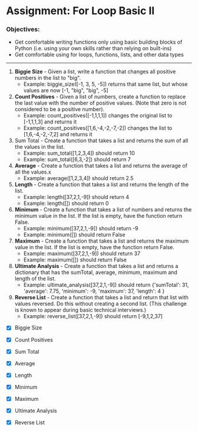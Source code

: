 # Assignment: For Loop Basic II

### Objectives:

- Get comfortable writing functions only using basic building blocks of Python (i.e. using your own skills rather than relying on built-ins)
- Get comfortable using for loops, functions, lists, and other data types
<hr>

1. **Biggie Size** - Given a list, write a function that changes all positive numbers in the list to "big".
    - Example: biggie_size([-1, 3, 5, -5]) returns that same list, but whose values are now [-1, "big", "big", -5]
2. **Count Positives** - Given a list of numbers, create a function to replace the last value with the number of positive values. (Note that zero is not considered to be a positive number).
    - Example: count_positives([-1,1,1,1]) changes the original list to [-1,1,1,3] and returns it
    - Example: count_positives([1,6,-4,-2,-7,-2]) changes the list to [1,6,-4,-2,-7,2] and returns it
3. Sum Total - Create a function that takes a list and returns the sum of all the values in the list.
    - Example: sum_total([1,2,3,4]) should return 10
    - Example: sum_total([6,3,-2]) should return 7
4. **Average** - Create a function that takes a list and returns the average of all the values.x
    - Example: average([1,2,3,4]) should return 2.5
5. **Length** - Create a function that takes a list and returns the length of the list.
    - Example: length([37,2,1,-9]) should return 4
    - Example: length([]) should return 0
6. **Minimum** - Create a function that takes a list of numbers and returns the minimum value in the list. If the list is empty, have the function return False.
    - Example: minimum([37,2,1,-9]) should return -9
    - Example: minimum([]) should return False
7. **Maximum** - Create a function that takes a list and returns the maximum value in the list. If the list is empty, have the function return False.
    - Example: maximum([37,2,1,-9]) should return 37
    - Example: maximum([]) should return False
8. **Ultimate Analysis** - Create a function that takes a list and returns a dictionary that has the sumTotal, average, minimum, maximum and length of the list.
    - Example: ultimate_analysis([37,2,1,-9]) should return {'sumTotal': 31, 'average': 7.75, 'minimum': -9, 'maximum': 37, 'length': 4 }
9. **Reverse List** - Create a function that takes a list and return that list with values reversed. Do this without creating a second list. (This challenge is known to appear during basic technical interviews.)
    - Example: reverse_list([37,2,1,-9]) should return [-9,1,2,37]

- [x] Biggie Size

- [x] Count Positives

- [x] Sum Total

- [x] Average

- [x] Length

- [x] Minimum

- [x] Maximum

- [x] Ultimate Analysis

- [x] Reverse List